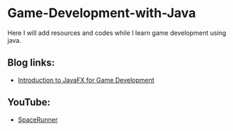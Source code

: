 # Game-Development-with-Java
Here I will add resources and codes while I learn game development using java.

## Blog links: 
- [Introduction to JavaFX for Game Development](https://gamedevelopment.tutsplus.com/tutorials/introduction-to-javafx-for-game-development--cms-23835)

## YouTube:
- [SpaceRunner](https://www.youtube.com/playlist?list=PL4wcbt63yAbdtY-GOeuRjIePfUsukSJZ9)
